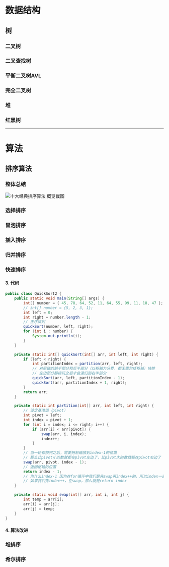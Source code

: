 # 数据结构

## 树

### 二叉树

### 二叉查找树

### 平衡二叉树AVL

### 完全二叉树

### 堆

### 红黑树








---
# 算法
## 排序算法

### 整体总结

![十大经典排序算法 概览截图](https://github.com/hustcc/JS-Sorting-Algorithm/raw/master/res/sort.png )

### 选择排序



### 冒泡排序



### 插入排序





### 归并排序







### 快速排序



#### 3. 代码

```Java
public class QuickSort2 {
    public static void main(String[] args) {
        int[] number = { 45, 78, 64, 52, 11, 64, 55, 99, 11, 18, 47 };
        // int[] number = {5, 2, 3, 1};
        int left = 0;
        int right = number.length - 1;
        // 正序排列
        quickSort(number, left, right);
        for (int i : number) {
            System.out.println(i);
        }
    }

    private static int[] quickSort(int[] arr, int left, int right) {
        if (left < right) {
            int partitionIndex = partition(arr, left, right);
            // 对枢轴的前半部分和后半部分（以枢轴为分界，都无需包括枢轴）快排
            // 左边部分都排玩之后才会递归到右半部分
            quickSort(arr, left, partitionIndex - 1);
            quickSort(arr, partitionIndex + 1, right);
        }
        return arr;
    }

    private static int partition(int[] arr, int left, int right) {
        // 设定基准值（pivot）
        int pivot = left;
        int index = pivot + 1;
        for (int i = index; i <= right; i++) {
            if (arr[i] < arr[pivot]) {
                swap(arr, i, index);
                index++;
            }
        }
        // 当一轮都换完之后，需要把枢轴放到index-1的位置
        // 那么比pivot小的数就都在pivot左边了，比pivot大的数就都在pivot右边了
        swap(arr, pivot, index - 1);
        // 返回枢轴的位置
        return index - 1;
        // 为什么index-1 因为在for循环中我们是先swap再index++的，所以index一直都是后一个
        // 如果我们先index++，在swap，那么就是return index
    }

    private static void swap(int[] arr, int i, int j) {
        int temp = arr[i];
        arr[i] = arr[j];
        arr[j] = temp;
    }
}

```

#### 4. 算法改进



### 堆排序



### 希尔排序































